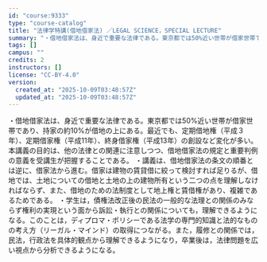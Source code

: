 ```yaml
---
id: "course:9333"
type: "course-catalog"
title: "法律学特講(借地借家法) ／LEGAL SCIENCE，SPECIAL LECTURE"
summary: "・借地借家法は、身近で重要な法律である。東京都では50%近い世帯が借家世帯であり、持家の約10%が借地の上にある。最近でも、定期借地権（平成３年）、定期借家権（平成11年）、終身借家権（平成13年）の創設など変化が多い。本講義の目的は、他の…"
tags: []
campus: ""
credits: 2
instructors: []
license: "CC-BY-4.0"
version:
  created_at: "2025-10-09T03:48:57Z"
  updated_at: "2025-10-09T03:48:57Z"
---
```

・借地借家法は、身近で重要な法律である。東京都では50%近い世帯が借家世帯であり、持家の約10%が借地の上にある。最近でも、定期借地権（平成３年）、定期借家権（平成11年）、終身借家権（平成13年）の創設など変化が多い。本講義の目的は、他の法律との関連に注意しつつ、借地借家法の規定と重要判例の意義を受講生が把握することである。 ・講義は、借地借家法の条文の順番とは逆に、借家法から進む。借家は建物の賃貸借に絞って検討すれば足りるが、借地では、土地についての借地と土地の上の建物所有という二つの点を理解しなければならず、また、借地のための法制度として地上権と賃借権があり、複雑であるためである。 ・学生は，債権法改正後の民法の一般的な法理との関係のみならず権利の実現という面から訴訟・執行との関係についても，理解できるようになる。このことは，ディプロマ・ポリシーである法学の専門的知識と法的なものの考え方（リーガル・マインド）の取得につながる。また，履修との関係では，民法，行政法を具体的観点から理解できるようになり，卒業後は，法律問題を広い視点から分析できるようになる。
